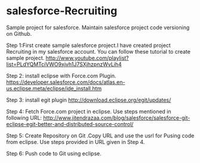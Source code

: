 # salesforce-Recruiting
Sample project for salesforce. Maintain salesforce project code versioning on Github. 

Step 1:First create sample salesforce project.I have created project Recruiting in my salesforce account.
You can follow these tutorial to create sample project.
http://www.youtube.com/playlist?list=PLdYQMTciVWO9xjvh1J7SXjhzpnzWvLih4

Step 2: install eclipse with Force.com Plugin.
https://developer.salesforce.com/docs/atlas.en-us.eclipse.meta/eclipse/ide_install.htm

Step 3: install egit plugin 
http://download.eclipse.org/egit/updates/

Step 4: Fetch Force.com project in eclipse.
Use steps mentioned in following URL:
http://www.jitendrazaa.com/blog/salesforce/salesforce-git-eclipse-egit-better-and-distributed-source-control/

Step 5: Create Repository on Git .Copy URL and use the usrl for Pusing code from eclipse.
Use steps provided in URL given in Step 4.

Step 6: Push code to Git using eclipse.

